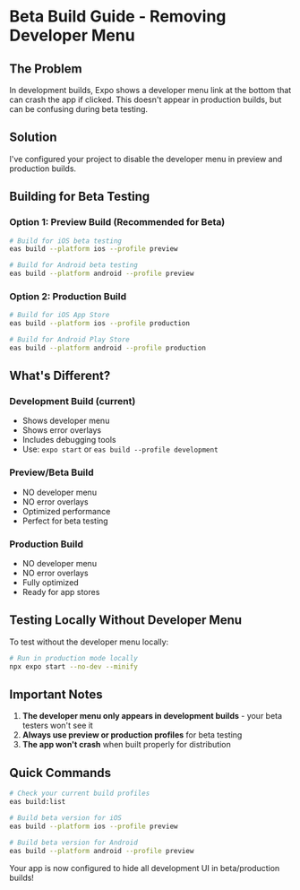 # Beta Build Guide - Removing Developer Menu

## The Problem
In development builds, Expo shows a developer menu link at the bottom that can crash the app if clicked. This doesn't appear in production builds, but can be confusing during beta testing.

## Solution
I've configured your project to disable the developer menu in preview and production builds.

## Building for Beta Testing

### Option 1: Preview Build (Recommended for Beta)
```bash
# Build for iOS beta testing
eas build --platform ios --profile preview

# Build for Android beta testing
eas build --platform android --profile preview
```

### Option 2: Production Build
```bash
# Build for iOS App Store
eas build --platform ios --profile production

# Build for Android Play Store
eas build --platform android --profile production
```

## What's Different?

### Development Build (current)
- Shows developer menu
- Shows error overlays
- Includes debugging tools
- Use: `expo start` or `eas build --profile development`

### Preview/Beta Build
- NO developer menu
- NO error overlays
- Optimized performance
- Perfect for beta testing

### Production Build
- NO developer menu
- NO error overlays
- Fully optimized
- Ready for app stores

## Testing Locally Without Developer Menu

To test without the developer menu locally:
```bash
# Run in production mode locally
npx expo start --no-dev --minify
```

## Important Notes

1. **The developer menu only appears in development builds** - your beta testers won't see it
2. **Always use preview or production profiles** for beta testing
3. **The app won't crash** when built properly for distribution

## Quick Commands

```bash
# Check your current build profiles
eas build:list

# Build beta version for iOS
eas build --platform ios --profile preview

# Build beta version for Android
eas build --platform android --profile preview
```

Your app is now configured to hide all development UI in beta/production builds!
